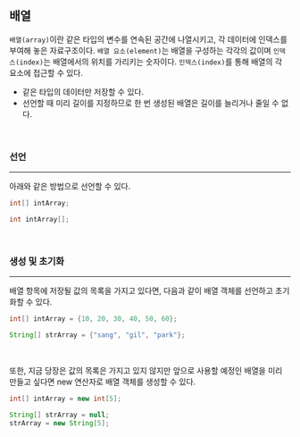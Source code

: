 ## 배열

`배열(array)`이란 같은 타입의 변수를 연속된 공간에 나열시키고, 각 데이터에 인덱스를 부여해 놓은 자료구조이다.
`배열 요소(element)`는 배열을 구성하는 각각의 값이며 `인덱스(index)`는 배열에서의 위치를 가리키는 숫자이다.
`인덱스(index)`를 통해 배열의 각 요소에 접근할 수 있다.

- 같은 타입의 데이터만 저장할 수 있다.
- 선언할 때 미리 길이를 지정하므로 한 번 생성된 배열은 길이를 늘리거나 줄일 수 없다.

<br>

### 선언
---

아래와 같은 방법으로 선언할 수 있다.

```java
int[] intArray;

int intArray[];
```

<br>

### 생성 및 초기화
---

배열 항목에 저장될 값의 목록을 가지고 있다면, 다음과 같이 배열 객체를 선언하고 초기화할 수 있다.

```java
int[] intArray = {10, 20, 30, 40, 50, 60};

String[] strArray = {"sang", "gil", "park"};
```

<br>

또한, 지금 당장은 값의 목록은 가지고 있지 않지만 앞으로 사용할 예정인 배열을 미리 만들고 싶다면 new 연산자로 배열 객체를 생성할 수 있다.

```java
int[] intArray = new int[5];

String[] strArray = null;
strArray = new String[5];
```